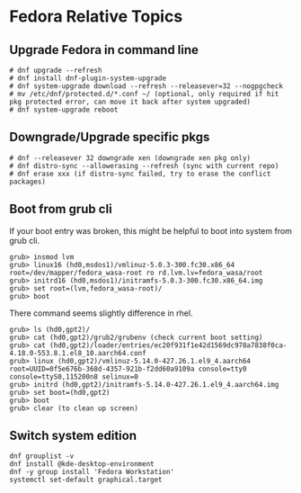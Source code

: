 # Fedora Relative Topics

## Upgrade Fedora in command line  
```
# dnf upgrade --refresh
# dnf install dnf-plugin-system-upgrade
# dnf system-upgrade download --refresh --releasever=32 --nogpgcheck
# mv /etc/dnf/protected.d/*.conf ~/ (optional, only required if hit pkg protected error, can move it back after system upgraded)
# dnf system-upgrade reboot
```

## Downgrade/Upgrade specific pkgs

```
# dnf --releasever 32 downgrade xen (downgrade xen pkg only)
# dnf distro-sync --allowerasing --refresh (sync with current repo)
# dnf erase xxx (if distro-sync failed, try to erase the conflict packages)
```

## Boot from grub cli

If your boot entry was broken, this might be helpful to boot into system from grub cli.
```
grub> insmod lvm
grub> linux16 (hd0,msdos1)/vmlinuz-5.0.3-300.fc30.x86_64 root=/dev/mapper/fedora_wasa-root ro rd.lvm.lv=fedora_wasa/root
grub> initrd16 (hd0,msdos1)/initramfs-5.0.3-300.fc30.x86_64.img
grub> set root=(lvm,fedora_wasa-root)/
grub> boot
```
There command seems slightly difference in rhel.
```
grub> ls (hd0,gpt2)/
grub> cat (hd0,gpt2)/grub2/grubenv (check current boot setting)
grub> cat (hd0,gpt2)/loader/entries/ec20f931f1e42d1569dc978a7838f0ca-4.18.0-553.8.1.el8_10.aarch64.conf
grub> linux (hd0,gpt2)/vmlinuz-5.14.0-427.26.1.el9_4.aarch64 root=UUID=0f5e676b-368d-4357-921b-f2dd60a9109a console=tty0 console=ttyS0,115200n8 selinux=0
grub> initrd (hd0,gpt2)/initramfs-5.14.0-427.26.1.el9_4.aarch64.img
grub> set boot=(hd0,gpt2)
grub> boot
grub> clear (to clean up screen)
```

## Switch system edition
```
dnf grouplist -v
dnf install @kde-desktop-environment
dnf -y group install 'Fedora Workstation'
systemctl set-default graphical.target
```